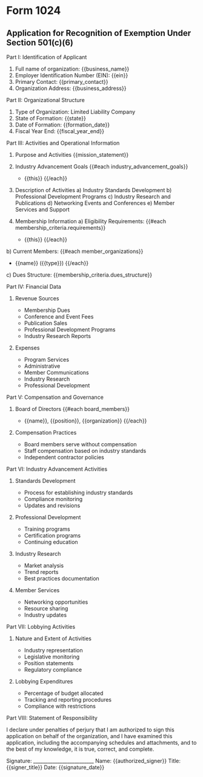# Form 1024
## Application for Recognition of Exemption Under Section 501(c)(6)

Part I: Identification of Applicant

1. Full name of organization: {{business_name}}
2. Employer Identification Number (EIN): {{ein}}
3. Primary Contact: {{primary_contact}}
4. Organization Address: {{business_address}}

Part II: Organizational Structure

1. Type of Organization: Limited Liability Company
2. State of Formation: {{state}}
3. Date of Formation: {{formation_date}}
4. Fiscal Year End: {{fiscal_year_end}}

Part III: Activities and Operational Information

1. Purpose and Activities
{{mission_statement}}

2. Industry Advancement Goals
{{#each industry_advancement_goals}}
   - {{this}}
{{/each}}

3. Description of Activities
a) Industry Standards Development
b) Professional Development Programs
c) Industry Research and Publications
d) Networking Events and Conferences
e) Member Services and Support

4. Membership Information
a) Eligibility Requirements:
{{#each membership_criteria.requirements}}
   - {{this}}
{{/each}}

b) Current Members:
{{#each member_organizations}}
   - {{name}} ({{type}})
{{/each}}

c) Dues Structure:
{{membership_criteria.dues_structure}}

Part IV: Financial Data

1. Revenue Sources
   - Membership Dues
   - Conference and Event Fees
   - Publication Sales
   - Professional Development Programs
   - Industry Research Reports

2. Expenses
   - Program Services
   - Administrative
   - Member Communications
   - Industry Research
   - Professional Development

Part V: Compensation and Governance

1. Board of Directors
{{#each board_members}}
   - {{name}}, {{position}}, {{organization}}
{{/each}}

2. Compensation Practices
   - Board members serve without compensation
   - Staff compensation based on industry standards
   - Independent contractor policies

Part VI: Industry Advancement Activities

1. Standards Development
   - Process for establishing industry standards
   - Compliance monitoring
   - Updates and revisions

2. Professional Development
   - Training programs
   - Certification programs
   - Continuing education

3. Industry Research
   - Market analysis
   - Trend reports
   - Best practices documentation

4. Member Services
   - Networking opportunities
   - Resource sharing
   - Industry updates

Part VII: Lobbying Activities

1. Nature and Extent of Activities
   - Industry representation
   - Legislative monitoring
   - Position statements
   - Regulatory compliance

2. Lobbying Expenditures
   - Percentage of budget allocated
   - Tracking and reporting procedures
   - Compliance with restrictions

Part VIII: Statement of Responsibility

I declare under penalties of perjury that I am authorized to sign this application on behalf of the organization, and I have examined this application, including the accompanying schedules and attachments, and to the best of my knowledge, it is true, correct, and complete.

Signature: _________________________
Name: {{authorized_signer}}
Title: {{signer_title}}
Date: {{signature_date}}
